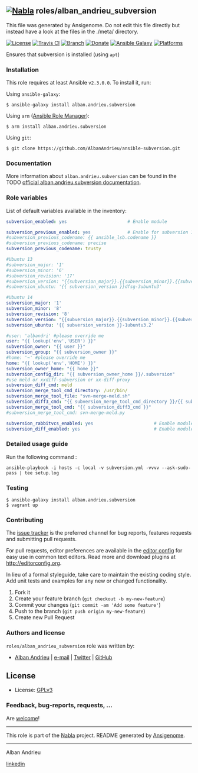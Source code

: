 ## [![Nabla](https://debops.org/images/debops-small.png)](https://github.com/AlbanAndrieu) roles/alban_andrieu_subversion

This file was generated by Ansigenome. Do not edit this file directly but instead have a look at the files in the ./meta/ directory. 

[![License](http://img.shields.io/:license-apache-blue.svg?style=flat-square)](http://www.apache.org/licenses/LICENSE-2.0.html)
[![Travis CI](https://img.shields.io/travis/AlbanAndrieu/ansible-subversion.svg?style=flat)](https://travis-ci.org/AlbanAndrieu/ansible-subversion)
[![Branch](http://img.shields.io/github/tag/AlbanAndrieu/ansible-subversion.svg?style=flat-square)](https://github.com/AlbanAndrieu/ansible-subversion/tree/master)
[![Donate](https://img.shields.io/gratipay/AlbanAndrieu.svg?style=flat)](https://www.gratipay.com/~AlbanAndrieu)
[![Ansible Galaxy](https://img.shields.io/badge/galaxy-alban.andrieu.subversion-660198.svg?style=flat)](https://galaxy.ansible.com/alban.andrieu/subversion)
[![Platforms](http://img.shields.io/badge/platforms-ubuntu-lightgrey.svg?style=flat)](#)


Ensures that subversion is installed (using `apt`)

### Installation

This role requires at least Ansible `v2.3.0.0`. To install it, run:

Using `ansible-galaxy`:
```shell
$ ansible-galaxy install alban.andrieu.subversion
```

Using `arm` ([Ansible Role Manager](https://github.com/mirskytech/ansible-role-manager/)):
```shell
$ arm install alban.andrieu.subversion
```

Using `git`:
```shell
$ git clone https://github.com/AlbanAndrieu/ansible-subversion.git
```

### Documentation

More information about `alban.andrieu.subversion` can be found in the
TODO [official alban.andrieu.subversion documentation](https://docs.debops.org/en/latest/ansible/roles/ansible-subversion/docs/).


### Role variables

List of default variables available in the inventory:

```YAML
subversion_enabled: yes                       # Enable module

subversion_previous_enabled: yes              # Enable for subversion 1.6
#subversion_previous_codename: {{ ansible_lsb.codename }}
#subversion_previous_codename: precise
subversion_previous_codename: trusty

#Ubuntu 13
#subversion_major: '1'
#subversion_minor: '6'
#subversion_revision: '17'
#subversion_version: "{{subversion_major}}.{{subversion_minor}}.{{subversion_revision}}"
#subversion_ubuntu: '{{ subversion_version }}dfsg-3ubuntu3'

#Ubuntu 14
subversion_major: '1'
subversion_minor: '8'
subversion_revision: '8'
subversion_version: "{{subversion_major}}.{{subversion_minor}}.{{subversion_revision}}"
subversion_ubuntu: '{{ subversion_version }}-1ubuntu3.2'

#user: 'albandri' #please override me
user: "{{ lookup('env','USER') }}"
subversion_owner: "{{ user }}"
subversion_group: "{{ subversion_owner }}"
#home: '~' #please override me
home: "{{ lookup('env','HOME') }}"
subversion_owner_home: "{{ home }}"
subversion_config_dir: "{{ subversion_owner_home }}/.subversion"
#use meld or xxdiff-subversion or xx-diff-proxy
subversion_diff_cmd: meld
subversion_merge_tool_cmd_directory: /usr/bin/
subversion_merge_tool_file: "svn-merge-meld.sh"
subversion_diff3_cmd: "{{ subversion_merge_tool_cmd_directory }}/{{ subversion_merge_tool_file }}"
subversion_merge_tool_cmd: "{{ subversion_diff3_cmd }}"
#subversion_merge_tool_cmd: svn-merge-meld.py

subversion_rabbitvcs_enabled: yes                       # Enable module
subversion_diff_enabled: yes                            # Enable module
```


### Detailed usage guide

Run the following command :

`ansible-playbook -i hosts -c local -v subversion.yml -vvvv --ask-sudo-pass | tee setup.log`

### Testing
```shell
$ ansible-galaxy install alban.andrieu.subversion
$ vagrant up
```

### Contributing

The [issue tracker](https://github.com/AlbanAndrieu/ansible-subversion/issues) is the preferred channel for bug reports, features requests and submitting pull requests.

For pull requests, editor preferences are available in the [editor config](.editorconfig) for easy use in common text editors. Read more and download plugins at <http://editorconfig.org>.

In lieu of a formal styleguide, take care to maintain the existing coding style. Add unit tests and examples for any new or changed functionality.

1. Fork it
2. Create your feature branch (`git checkout -b my-new-feature`)
3. Commit your changes (`git commit -am 'Add some feature'`)
4. Push to the branch (`git push origin my-new-feature`)
5. Create new Pull Request

### Authors and license

`roles/alban_andrieu_subversion` role was written by:

- [Alban Andrieu](fr.linkedin.com/in/nabla/) | [e-mail](mailto:alban.andrieu@free.fr) | [Twitter](https://twitter.com/AlbanAndrieu) | [GitHub](https://github.com/AlbanAndrieu)

License
-------

- License: [GPLv3](https://tldrlegal.com/license/gnu-general-public-license-v3-%28gpl-3%29)

### Feedback, bug-reports, requests, ...

Are [welcome](https://github.com/AlbanAndrieu/ansible-subversion/issues)!

***

This role is part of the [Nabla](https://github.com/AlbanAndrieu) project.
README generated by [Ansigenome](https://github.com/nickjj/ansigenome/).

***

Alban Andrieu

[linkedin](fr.linkedin.com/in/nabla/)